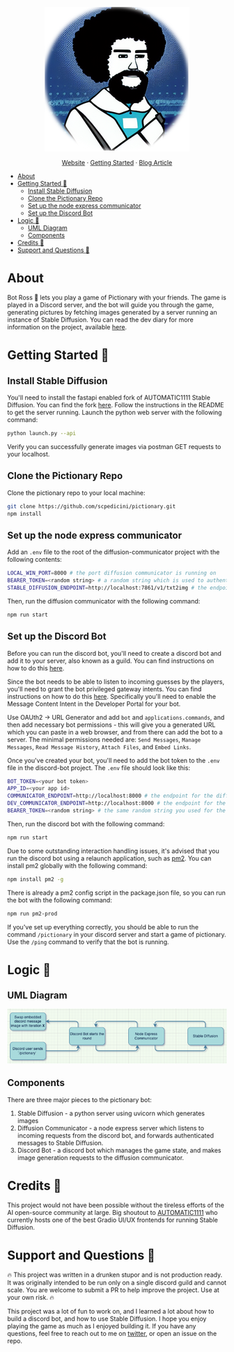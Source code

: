 
<p align="center">
    <a href="https://app.warp.dev/get_warp">
    <img alt="A picture of Bot Ross" src="discord-bot/assets/logo.png">
    </a>
</p>

<p align="center">
  <a href="https://specularrealms.com">Website</a>
  ·
  <a href="#Getting Started">Getting Started</a>
  ·
  <a href="https://specularrealms.com">Blog Article</a>
</p>


- [About](#about)
- [Getting Started 🏁](#getting-started---)
    * [Install Stable Diffusion](#install-stable-diffusion)
    * [Clone the Pictionary Repo](#clone-the-pictionary-repo)
    * [Set up the node express communicator](#set-up-the-node-express-communicator)
    * [Set up the Discord Bot](#set-up-the-discord-bot)
- [Logic 🧩](#logic-🧩)
    * [UML Diagram](#uml-diagram)
    * [Components](#components)
- [Credits 🙏](#credits---)
- [Support and Questions 🤔](#support-and-questions---)


# About

Bot Ross 🤖 lets you play a game of Pictionary with your friends. The game is played in a Discord server, and the bot will guide you through the game, generating pictures by fetching images generated by a server running an instance of Stable Diffusion. You can read the dev diary for more information on the project, available [here]().

# Getting Started 🏁

## Install Stable Diffusion

You'll need to install the fastapi enabled fork of AUTOMATIC1111 Stable Diffusion. You can find the fork [here](https://github.com/TomJamesPearce/stable-diffusion-webui-api). Follow the instructions in the README to get the server running. Launch the python web server with the following command:

```bash
python launch.py --api
```
Verify you can successfully generate images via postman GET requests to your localhost.

## Clone the Pictionary Repo

Clone the pictionary repo to your local machine:

```bash
git clone https://github.com/scpedicini/pictionary.git
npm install
```

## Set up the node express communicator

Add an `.env` file to the root of the diffusion-communicator project with the following contents:

```bash
LOCAL_WIN_PORT=8000 # the port diffusion communicator is running on
BEARER_TOKEN=<random string> # a random string which is used to authenticate requests from discord bot
STABLE_DIFFUSION_ENDPOINT=http://localhost:7861/v1/txt2img # the endpoint for stable diffusion
```


Then, run the diffusion communicator with the following command:
```bash
npm run start
```

## Set up the Discord Bot

Before you can run the discord bot, you'll need to create a discord bot and add it to your server, also known as a guild. You can find instructions on how to do this [here](https://discordjs.guide/preparations/setting-up-a-bot-application.html).

Since the bot needs to be able to listen to incoming guesses by the players, you'll need to grant the bot privileged gateway intents. You can find instructions on how to do this [here](https://discordjs.guide/popular-topics/intents.html#privileged-intents). Specifically you'll need to enable the Message Content Intent in the Developer Portal for your bot.

Use OAUth2 -> URL Generator and add `bot` and `applications.commands`, and then add necessary bot permissions - this will give you a generated URL which you can paste in a web browser, and from there can add the bot to a server. The minimal permissions needed are: `Send Messages`, `Manage Messages`, `Read Message History`, `Attach Files`, and `Embed Links`.

Once you've created your bot, you'll need to add the bot token to the `.env` file in the discord-bot project. The `.env` file should look like this:

```bash
BOT_TOKEN=<your bot token>
APP_ID=<your app id>
COMMUNICATOR_ENDPOINT=http://localhost:8000 # the endpoint for the diffusion communicator
DEV_COMMUNICATOR_ENDPOINT=http://localhost:8000 # the endpoint for the diffusion communicator
BEARER_TOKEN=<random string> # the same random string you used for the diffusion communicator
```

Then, run the discord bot with the following command:
```bash
npm run start
```

Due to some outstanding interaction handling issues, it's advised that you run the discord bot using a relaunch application, such as [pm2](https://www.npmjs.com/package/pm2). You can install pm2 globally with the following command:

```bash
npm install pm2 -g
```

There is already a pm2 config script in the package.json file, so you can run the bot with the following command:

```bash
npm run pm2-prod
```

If you've set up everything correctly, you should be able to run the command `/pictionary` in your discord server and start a game of pictionary. Use the `/ping` command to verify that the bot is running.

# Logic 🧩

## UML Diagram

![Logo](discord-bot/assets/logic.png)

## Components 

There are three major pieces to the pictionary bot:

1. Stable Diffusion - a python server using uvicorn which generates images
2. Diffusion Communicator - a node express server which listens to incoming requests from the discord bot, and forwards authenticated messages to Stable Diffusion.
3. Discord Bot - a discord bot which manages the game state, and makes image generation requests to the diffusion communicator.


# Credits 🙏

This project would not have been possible without the tireless efforts of the AI open-source community at large. Big shoutout to [AUTOMATIC1111](https://github.com/AUTOMATIC1111) who currently hosts one of the best Gradio UI/UX frontends for running Stable Diffusion.

# Support and Questions 🤔

🔥 This project was written in a drunken stupor and is not production ready. It was originally intended to be run only on a single discord guild and cannot scale. You are welcome to submit a PR to help improve the project. Use at your own risk. 🔥

This project was a lot of fun to work on, and I learned a lot about how to build a discord bot, and how to use Stable Diffusion. I hope you enjoy playing the game as much as I enjoyed building it. If you have any questions, feel free to reach out to me on [twitter](https://twitter.com/wunderbaba), or open an issue on the repo.
